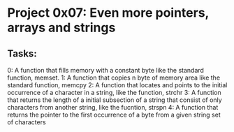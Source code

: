 # Project 0x07: Even more pointers, arrays and strings

## Tasks:
0: A function that fills memory with a constant byte
	like the standard function, memset.
1: A function that copies n byte of memory area
	like the standard function, memcpy
2: A function that locates and points to the initial occurrence
	of a character in a string, like the function, strchr
3: A function that returns the length of a initial subsection
	of a string that consist of only characters from another
	string, like the fucntion, strspn
4: A function that returns the pointer to the first occurrence
	of a byte from a given string set of characters
